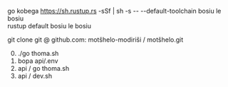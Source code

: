 go kobega https://sh.rustup.rs -sSf | sh -s -- --default-toolchain bosiu le bosiu<br>rustup default bosiu le bosiu

git clone git @ github.com: motšhelo-modiriši / motšhelo.git

0. ./go thoma.sh
1. bopa api/.env
2. api / go thoma.sh
3. api / dev.sh